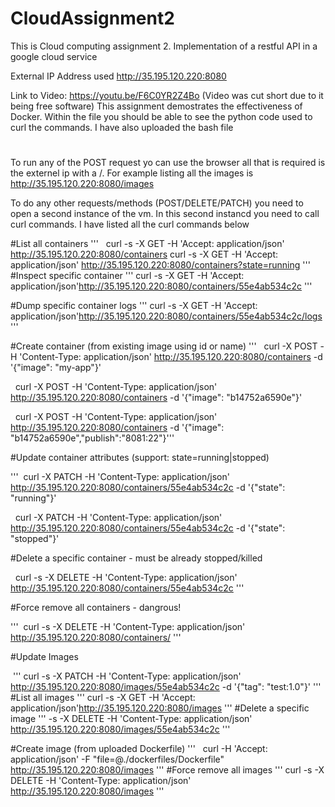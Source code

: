 # CloudAssignment2
This is Cloud computing assignment 2. Implementation of a restful API in a google cloud service

External IP Address used http://35.195.120.220:8080

Link to Video: https://youtu.be/F6C0YR2Z4Bo
(Video was cut short due to it being free software)
This assignment demostrates the effectiveness of Docker.
Within the file you should be able to see the python code used to curl the commands.
I have also uploaded the bash file
#
To run any of the POST request yo can use the browser all that is required is the externel ip with a /.
For example listing all the images is http://35.195.120.220:8080/images

To do any other requests/methods (POST/DELETE/PATCH) you need to open a second instance of the vm. 
In this second instancd you need to call curl commands. I have listed all the curl commands below


#List all containers
'''    curl -s -X GET -H 'Accept: application/json' http://35.195.120.220:8080/containers 
    curl -s -X GET -H 'Accept: application/json' http://35.195.120.220:8080/containers?state=running
 '''   
#Inspect specific container
'''
	curl -s -X GET -H 'Accept: application/json'http://35.195.120.220:8080/containers/55e4ab534c2c '''	
	
#Dump specific container logs
'''  curl -s -X GET -H 'Accept: application/json'http://35.195.120.220:8080/containers/55e4ab534c2c/logs '''
  
#Create container (from existing image using id or name)
'''    curl -X POST -H 'Content-Type: application/json' http://35.195.120.220:8080/containers -d '{"image": "my-app"}'
    
    curl -X POST -H 'Content-Type: application/json' http://35.195.120.220:8080/containers -d '{"image": "b14752a6590e"}'
    
    curl -X POST -H 'Content-Type: application/json' http://35.195.120.220:8080/containers -d '{"image": "b14752a6590e","publish":"8081:22"}'''
    
#Update container attributes (support: state=running|stopped)

 '''   curl -X PATCH -H 'Content-Type: application/json' http://35.195.120.220:8080/containers/55e4ab534c2c -d '{"state": "running"}'
    
    curl -X PATCH -H 'Content-Type: application/json' http://35.195.120.220:8080/containers/55e4ab534c2c -d '{"state": "stopped"}'	
    
#Delete a specific container - must be already stopped/killed

   curl -s -X DELETE -H 'Content-Type: application/json' http://35.195.120.220:8080/containers/55e4ab534c2c '''
   
#Force remove all containers - dangrous!

 '''   curl -s -X DELETE -H 'Content-Type: application/json' http://35.195.120.220:8080/containers/ '''
    
#Update Images

  '''  curl -s -X PATCH -H 'Content-Type: application/json' http://35.195.120.220:8080/images/55e4ab534c2c -d '{"tag": "test:1.0"}'
    '''
#List all images 
'''
	curl -s -X GET -H 'Accept: application/json'http://35.195.120.220:8080/images '''
#Delete a specific image
'''
	 -s -X DELETE -H 'Content-Type: application/json' http://35.195.120.220:8080/images/55e4ab534c2c '''
	 
#Create image (from uploaded Dockerfile)
'''
    curl -H 'Accept: application/json' -F "file=@./dockerfiles/Dockerfile" http://35.195.120.220:8080/images '''
#Force remove all images
'''
	curl -s -X DELETE -H 'Content-Type: application/json' http://35.195.120.220:8080/images
'''
